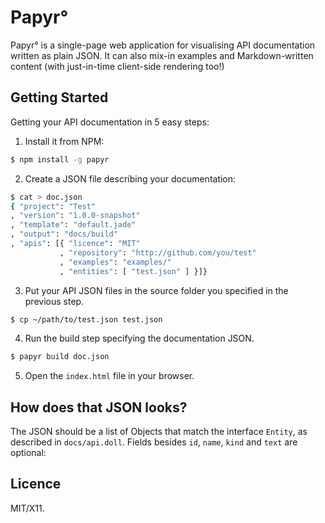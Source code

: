 Papyr°
======

Papyr° is a single-page web application for visualising API documentation
written as plain JSON. It can also mix-in examples and Markdown-written
content (with just-in-time client-side rendering too!)


## Getting Started

Getting your API documentation in 5 easy steps:

1) Install it from NPM:

```bash
$ npm install -g papyr
```

2) Create a JSON file describing your documentation:

```bash
$ cat > doc.json
{ "project": "Test"
, "version": "1.0.0-snapshot"
, "template": "default.jade"
, "output": "docs/build"
, "apis": [{ "licence": "MIT"
           , "repository": "http://github.com/you/test"
           , "examples": "examples/"
           , "entities": [ "test.json" ] }]}
```

3) Put your API JSON files in the source folder you specified in the
previous step.

```bash
$ cp ~/path/to/test.json test.json
```

4) Run the build step specifying the documentation JSON.

```bash
$ papyr build doc.json
```

5) Open the `index.html` file in your browser.


## How does that JSON looks?

The JSON should be a list of Objects that match the interface
`Entity`, as described in `docs/api.doll`. Fields besides
`id`, `name`, `kind` and `text` are optional:


## Licence

MIT/X11.

